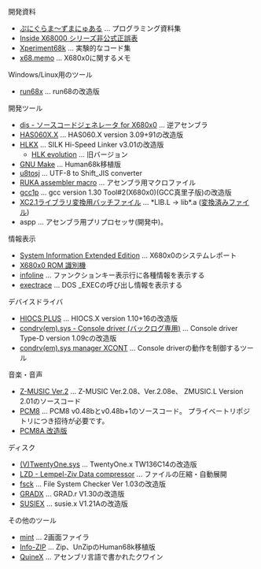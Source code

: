 開発資料
* [ぷにぐらま～ずまにゅある](https://github.com/kg68k/puni) ... プログラミング資料集
* [Inside X68000 シリーズ非公式正誤表](https://kg68k.github.io/InsideX68000-errata/)
* [Xperiment68k](https://github.com/kg68k/xperiment68k) ... 実験的なコード集
* [x68.memo](https://github.com/kg68k/x68.memo) ... X680x0に関するメモ

Windows/Linux用のツール
* [run68x](https://github.com/kg68k/run68x) ... run68の改造版

開発ツール
* [dis - ソースコードジェネレータ for X680x0](https://github.com/kg68k/dis) ... 逆アセンブラ
* [HAS060X.X](https://github.com/kg68k/has060xx) ... HAS060.X version 3.09+91の改造版
* [HLKX](https://github.com/kg68k/hlkx) ... SILK Hi-Speed Linker v3.01の改造版
  * [HLK evolution](https://github.com/kg68k/hlk-ev) ... 旧バージョン
* [GNU Make](https://github.com/kg68k/gnu-make-human68k) ... Human68k移植版
* [u8tosj](https://github.com/kg68k/u8tosj) ... UTF-8 to Shift_JIS converter
* [RUKA assembler macro](https://github.com/kg68k/ruka-macro) ... アセンブラ用マクロファイル
* [gcc1p](https://github.com/kg68k/gcc1p) ... gcc version 1.30 Tool#2(X680x0)(GCC真里子版)の改造版
* [XC2.1ライブラリ変換用バッチファイル](https://github.com/kg68k/xc21-ltoa) ... \*LIB.L → lib\*.a
  ([変換済みファイル](https://github.com/kg68k/xc21-libxca/releases))
* aspp ... アセンブラ用プリプロセッサ(開発中)。

情報表示
* [System Information Extended Edition](https://github.com/kg68k/si-ee) ... X680x0のシステムレポート
* [X680x0 ROM 識別機](https://kg68k.github.io/x680x0-romid/)
* [infoline](https://github.com/kg68k/infoline) ... ファンクションキー表示行に各種情報を表示する
* [exectrace](https://github.com/kg68k/exectrace) ... DOS _EXECの呼び出し情報を表示する

デバイスドライバ
* [HIOCS PLUS](https://github.com/kg68k/hiocs-plus) ... HIOCS.X version 1.10+16の改造版
* [condrv(em).sys - Console driver (バックログ専用)](https://github.com/kg68k/condrv)
  ... Console driver Type-D version 1.09cの改造版
* [condrv(em).sys manager XCONT](https://github.com/kg68k/condrv-xcont)
  ... Console driverの動作を制御するツール

音楽・音声
* [Z-MUSIC Ver.2](https://github.com/kg68k/zmusic2) ... Z-MUSIC Ver.2.08、Ver.2.08e、
  ZMUSIC.L Version 2.01のソースコード
* [PCM8](https://github.com/kg68k/pcm8) ... PCM8 v0.48bとv0.48b+1のソースコード。
  プライベートリポジトリにつき招待が必要です。
* [PCM8A 改造版](https://github.com/kg68k/pcm8a)

ディスク
* [(V)TwentyOne.sys](https://github.com/kg68k/twentyonesys) ... TwentyOne.x TW136C14の改造版
* [LZD - Lempel-Ziv Data compressor](https://github.com/kg68k/lzd) ... ファイルの圧縮・自動展開
* [fsck](https://github.com/kg68k/fsck) ... File System Checker Ver 1.03の改造版
* [GRADX](https://github.com/kg68k/gradx) ... GRAD.r V1.30の改造版
* [SUSIEX](https://github.com/kg68k/susiex) ... susie.x V1.21Aの改造版

その他のツール
* [mint](https://github.com/kg68k/mint) ... 2画面ファイラ
* [Info-ZIP](https://github.com/kg68k/info-zip-human68k) ... Zip、UnZipのHuman68k移植版
* [QuineX](https://github.com/kg68k/quinex) ... アセンブリ言語で書かれたクワイン
